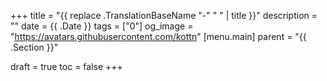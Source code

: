 +++
title = "{{ replace .TranslationBaseName "-" " " | title }}"
description = ""
date = {{ .Date }}
tags = ["0"]
og_image = "https://avatars.githubusercontent.com/kottn"
[menu.main]
  parent = "{{ .Section }}"

draft = true
toc = false
+++

<!-- toc -->
